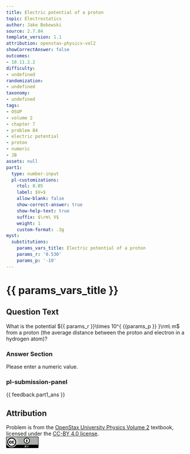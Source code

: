 ```yaml
---
title: Electric potential of a proton
topic: Electrostatics
author: Jake Bobowski
source: 2.7.84
template_version: 1.1
attribution: openstax-physics-vol2
showCorrectAnswer: false
outcomes:
- 18.11.2.2
difficulty:
- undefined
randomization:
- undefined
taxonomy:
- undefined
tags:
- OSUP
- volume 2
- chapter 7
- problem 84
- electric potential
- proton
- numeric
- JB
assets: null
part1:
  type: number-input
  pl-customizations:
    rtol: 0.05
    label: $V=$
    allow-blank: false
    show-correct-answer: true
    show-help-text: true
    suffix: $\rm\ V$
    weight: 1
    custom-format: .3g
myst:
  substitutions:
    params_vars_title: Electric potential of a proton
    params_r: '0.530'
    params_p: '-10'
---
```

# {{ params_vars_title }}

## Question Text

What is the potential ${{ params_r }}\times 10^{ {{params_p }} }\rm\ m$ from a proton (the average distance between the proton and electron in a hydrogen atom)?

### Answer Section

Please enter a numeric value.

### pl-submission-panel

{{ feedback.part1_ans }}

## Attribution

Problem is from the [OpenStax University Physics Volume 2](https://openstax.org/details/books/university-physics-volume-2) textbook, licensed under the [CC-BY 4.0 license](https://creativecommons.org/licenses/by/4.0/).<br>![Image representing the Creative Commons 4.0 BY license.](https://raw.githubusercontent.com/firasm/bits/master/by.png)